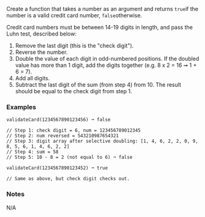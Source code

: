Create a function that takes a number as an argument and returns `true`if the number is a valid credit card number, `false`otherwise.

Credit card numbers must be between 14-19 digits in length, and pass the Luhn test, described below:

1.  Remove the last digit (this is the "check digit").
2.  Reverse the number.
3.  Double the value of each digit in odd-numbered positions. If the doubled value has more than 1 digit, add the digits together (e.g. 8 x 2 = 16 ➞ 1 + 6 = 7).
4.  Add all digits.
5.  Subtract the last digit of the sum (from step 4) from 10. The result should be equal to the check digit from step 1.


### Examples ###
    validateCard(1234567890123456) ➞ false

    // Step 1: check digit = 6, num = 123456789012345
    // Step 2: num reversed = 543210987654321
    // Step 3: digit array after selective doubling: [1, 4, 6, 2, 2, 0, 9, 8, 5, 6, 1, 4, 6, 2, 2]
    // Step 4: sum = 58
    // Step 5: 10 - 8 = 2 (not equal to 6) ➞ false

    validateCard(1234567890123452) ➞ true

    // Same as above, but check digit checks out.


### Notes ###
N/A